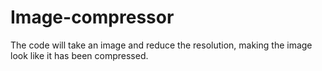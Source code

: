 # Image-compressor
The code will take an image and reduce the resolution, making the image look like it has been compressed.
